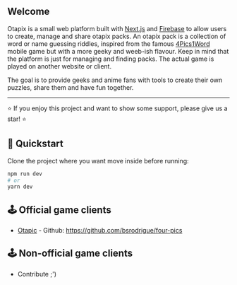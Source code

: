 ## Welcome

Otapix is a small web platform built with [Next.js](https://nextjs.org) and [Firebase](https://firebase.google.com) to allow users to create, manage and share otapix packs. An otapix pack is a collection of word or name guessing riddles, inspired from the famous [4Pics1Word](https://en.wikipedia.org/wiki/4_Pics_1_Word) mobile game but with a more geeky and weeb-ish flavour. Keep in mind that the platform is just for managing and finding packs. The actual game is played on another website or client.

The goal is to provide geeks and anime fans with tools to create their own puzzles, share them and have fun together.


---
⭐️ If you enjoy this project and want to show some support, please give us a star! ⭐️

🚀 Quickstart 
---
Clone the project where you want move inside before running:
```bash
npm run dev
# or
yarn dev
```

🕹️ Official game clients
---
- [Otapic](https://otapic.netlify.app) - Github: https://github.com/bsrodrigue/four-pics

🕹️ Non-official game clients
---
- Contribute ;')



